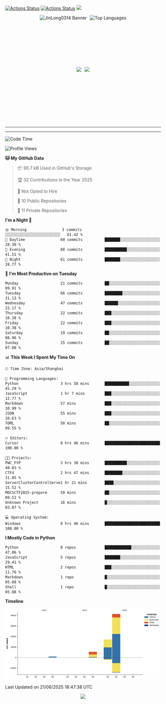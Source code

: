 [![Actions Status](https://github.com/JinLong0314/JinLong0314/workflows/wakatime-stats/badge.svg)](https://github.com/JinLong0314/JinLong0314/actions)
[![Actions Status](https://github.com/JinLong0314/JinLong0314/workflows/update-gh-activity-new/badge.svg)](https://github.com/JinLong0314/JinLong0314/actions)
![](https://visitor-badge-deno.deno.dev/JinLong0314.JinLong0314.svg)
<br>
 
<div align="center" style="display: flex; justify-content: center; align-items: center; gap: 10px;">
  <img src="https://socialify.git.ci/JinLong0314/JinLong0314/image?custom_language=Python&font=Inter&language=1&name=1&pattern=Plus" alt="JinLong0314 Banner" height="150"/>
  <img src="https://github-readme-stats.vercel.app/api/top-langs/?username=JinLong0314&hide_border=true" alt="Top Languages" height="150"/>
</div>

<br>

<div align="center" style="display: flex; justify-content: center; align-items: center; gap: 10px;">
  <img src="https://spotify-github-profile.kittinanx.com/api/view?uid=31afscsa66thkz2rxnganseg5i3a&cover_image=true&theme=default&show_offline=false&background_color=121212&interchange=true&bar_color=53b14f&bar_color_cover=true"  height="180"/>
  <img src="https://spotify-recently-played-readme.vercel.app/api?user=31afscsa66thkz2rxnganseg5i3a&count=5&width=600" height="180"/>
</div>


---

<!--START_SECTION:activity-->

<!--END_SECTION:activity-->

---

<!--START_SECTION:waka-->
![Code Time](http://img.shields.io/badge/Code%20Time-8%20hrs%2046%20mins-blue)

![Profile Views](http://img.shields.io/badge/Profile%20Views-250-blue)

**🐱 My GitHub Data** 

> 📦 90.7 kB Used in GitHub's Storage 
 > 
> 🏆 32 Contributions in the Year 2025
 > 
> 🚫 Not Opted to Hire
 > 
> 📜 10 Public Repositories 
 > 
> 🔑 11 Private Repositories 
 > 
**I'm a Night 🦉** 

```text
🌞 Morning                3 commits           ░░░░░░░░░░░░░░░░░░░░░░░░░   01.42 % 
🌆 Daytime                60 commits          ███████░░░░░░░░░░░░░░░░░░   28.30 % 
🌃 Evening                88 commits          ██████████░░░░░░░░░░░░░░░   41.51 % 
🌙 Night                  61 commits          ███████░░░░░░░░░░░░░░░░░░   28.77 % 
```
📅 **I'm Most Productive on Tuesday** 

```text
Monday                   21 commits          ██░░░░░░░░░░░░░░░░░░░░░░░   09.91 % 
Tuesday                  66 commits          ████████░░░░░░░░░░░░░░░░░   31.13 % 
Wednesday                47 commits          ██████░░░░░░░░░░░░░░░░░░░   22.17 % 
Thursday                 22 commits          ███░░░░░░░░░░░░░░░░░░░░░░   10.38 % 
Friday                   22 commits          ███░░░░░░░░░░░░░░░░░░░░░░   10.38 % 
Saturday                 19 commits          ██░░░░░░░░░░░░░░░░░░░░░░░   08.96 % 
Sunday                   15 commits          ██░░░░░░░░░░░░░░░░░░░░░░░   07.08 % 
```


📊 **This Week I Spent My Time On** 

```text
🕑︎ Time Zone: Asia/Shanghai

💬 Programming Languages: 
Python                   3 hrs 58 mins       ███████████░░░░░░░░░░░░░░   45.29 % 
JavaScript               1 hr 7 mins         ███░░░░░░░░░░░░░░░░░░░░░░   12.77 % 
Markdown                 57 mins             ███░░░░░░░░░░░░░░░░░░░░░░   10.99 % 
JSON                     55 mins             ███░░░░░░░░░░░░░░░░░░░░░░   10.63 % 
TOML                     50 mins             ██░░░░░░░░░░░░░░░░░░░░░░░   09.55 % 

🔥 Editors: 
Cursor                   8 hrs 46 mins       █████████████████████████   100.00 % 

🐱‍💻 Projects: 
PWC_FYP                  3 hrs 30 mins       ██████████░░░░░░░░░░░░░░░   40.03 % 
CTFd                     2 hrs 47 mins       ████████░░░░░░░░░░░░░░░░░   31.85 % 
ServerClusterControlServe1 hr 21 mins        ████░░░░░░░░░░░░░░░░░░░░░   15.52 % 
MOCSCTF2025-prepare      50 mins             ██░░░░░░░░░░░░░░░░░░░░░░░   09.52 % 
Unknown Project          16 mins             █░░░░░░░░░░░░░░░░░░░░░░░░   03.07 % 

💻 Operating System: 
Windows                  8 hrs 46 mins       █████████████████████████   100.00 % 
```

**I Mostly Code in Python** 

```text
Python                   8 repos             ████████████░░░░░░░░░░░░░   47.06 % 
JavaScript               5 repos             ███████░░░░░░░░░░░░░░░░░░   29.41 % 
HTML                     2 repos             ███░░░░░░░░░░░░░░░░░░░░░░   11.76 % 
Markdown                 1 repo              █░░░░░░░░░░░░░░░░░░░░░░░░   05.88 % 
Shell                    1 repo              █░░░░░░░░░░░░░░░░░░░░░░░░   05.88 % 
```



**Timeline**

![Lines of Code chart](https://raw.githubusercontent.com/JinLong0314/JinLong0314/master/assets/bar_graph.png)


 Last Updated on 21/06/2025 18:47:38 UTC
<!--END_SECTION:waka-->



<p align="center">
  <img src="https://capsule-render.vercel.app/api?type=waving&color=gradient&height=60&section=footer"/>
</p>
